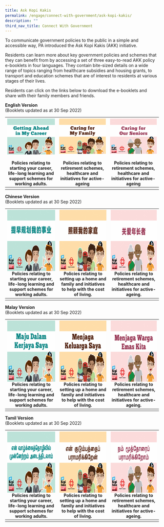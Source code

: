 ```yaml
---
title: Ask Kopi Kakis
permalink: /engage/connect-with-government/ask-kopi-kakis/
description: ""
third_nav_title: Connect With Government
---
```

To communicate government policies to the public in a simple and accessible way, PA introduced the Ask Kopi Kakis (AKK) initiative.

Residents can learn more about key government policies and schemes that they can benefit from by accessing a set of three easy-to-read AKK policy e-booklets in four languages. They contain bite-sized details on a wide range of topics ranging from healthcare subsidies and housing grants, to transport and education schemes that are of interest to residents at various stages of their lives.

Residents can click on the links below to download the e-booklets and share with their family members and friends.<br>

**English Version**<br>
(Booklets updated as at 30 Sep 2022)
		
|<a href="/files/Engage/getting%20ahead%20in%20my%20career%20eng%20mar%2023.pdf"><img style="height:200;width:250" align="left" src="/images/Engage/AKK%20Icons/career%20eng.png"><br><br><br><br><br><br><br><br></a>Policies relating to starting your career, life-long learning and support schemes for working adults.| <a href="/files/Engage/caring%20for%20my%20family%20eng.pdf"><img style="height:300;width:250" align="right" src="/images/Engage/AKK%20Icons/family%20eng.png"><br><br><br><br><br><br><br><br></a>Policies relating to retirement schemes, healthcare and initiatives for active-ageing | <a href="/files/Engage/caring%20for%20our%20seniors%20eng%20mar%2023.pdf"><img style="height:300;width:250" align="right" src="/images/Engage/AKK%20Icons/senior%20eng.png"><br><br><br><br><br><br><br><br></a>Policies relating to retirement schemes, healthcare and initiatives for active-ageing |
| -------- | -------- | -------- |
|      |      |      |


**Chinese Version**<br>
(Booklets updated as at 30 Sep 2022)


|<a href="/files/Engage/getting%20ahead%20in%20my%20career%20chn%20mar%2023.pdf"><img style="height:200px;width:250px" align="left" src="/images/Engage/AKK%20Icons/career%20chn.png"><br><br><br><br><br><br><br><br><br><br></a>Policies relating to starting your career, life-long learning and support schemes for working adults. | <a href="/files/Engage/Caring%20for%20my%20family%20CHN%20Sep22.pdf"><img style="height:200px;width:250px" align="center" src="/images/Engage/AKK%20Icons/family%20chn.png"><br></a>Policies relating to setting up a home and family and initiatives to help with the cost of living. | <a href="/files/Engage/caring%20for%20our%20seniors%20chn%20mar%2023.pdf"><img style="height:200px;width:250px" align="right" src="/images/Engage/AKK%20Icons/senior%20chn.png"><br><br><br><br><br><br><br><br><br><br></a>Policies relating to retirement schemes, healthcare and initiatives for active-ageing.|
| -------- | -------- | -------- |
|   |  | |


**Malay Version**<br>
(Booklets updated as at 30 Sep 2022)



|<a href="/files/Engage/getting%20ahead%20in%20my%20career%20mal%20mar%2023.pdf"><img style="height:200px;width:250px" align="left" src="/images/Engage/AKK%20Icons/career%20mal.png"><br><br><br><br><br><br><br><br><br><br></a>Policies relating to starting your career, life-long learning and support schemes for working adults. | <a href="/files/Engage/Caring%20for%20my%20family%20MAL%20Sep22.pdf"><img style="height:200px;width:250px" align="center" src="/images/Engage/AKK%20Icons/family%20mly.png"><br></a>Policies relating to setting up a home and family and initiatives to help with the cost of living. | <a href="/files/Engage/caring%20for%20our%20seniors%20mal%20mar%2023.pdf"><img style="height:200px;width:250px" align="right" src="/images/Engage/AKK%20Icons/senior%20mly.png"><br><br><br><br><br><br><br><br><br><br></a>Policies relating to retirement schemes, healthcare and initiatives for active-ageing. |
| -------- | -------- | -------- |
|  |  |


**Tamil Version**<br>
(Booklets updated as at 30 Sep 2022)



| <a href="/files/Engage/getting%20ahead%20in%20my%20career%20tml%20mar%2023.pdf"><img style="height:200px;width:250px" align="left" src="/images/Engage/AKK%20Icons/career%20tml.png"><br><br><br><br><br><br><br><br><br><br></a> Policies relating to starting your career, life-long learning and support schemes for working adults. | <a href="/files/Engage/Caring%20for%20my%20family%20TML%20Sep22.pdf"><img style="height:200px;width:250px" align="center" src="/images/Engage/AKK%20Icons/family%20tml.png"><br></a>Policies relating to setting up a home and family and initiatives to help with the cost of living.|<a href="/files/Engage/caring%20for%20our%20seniors%20tml%20mar%2023.pdf"><img style="height:200px;width:250px" align="right" src="/images/Engage/AKK%20Icons/senior%20tml.png"><br><br><br><br><br><br><br><br><br><br></a>Policies relating to retirement schemes, healthcare and initiatives for active-ageing. |
| -------- | -------- | -------- |
|  | | |